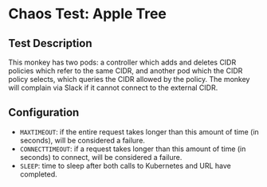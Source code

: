 # Chaos Test: Apple Tree

## Test Description

This monkey has two pods: a controller which adds and deletes CIDR policies
which refer to the same CIDR, and another pod which the CIDR policy selects,
which queries the CIDR allowed by the policy. The monkey will complain via Slack
if it cannot connect to the external CIDR.

## Configuration

* `MAXTIMEOUT`: if the entire request takes longer than this amount of time (in seconds), will be considered a failure. 
* `CONNECTTIMEOUT`: if a request takes longer than this amount of time (in seconds) to connect, will be considered a failure.
* `SLEEP`: time to sleep after both calls to Kubernetes and URL have completed.

